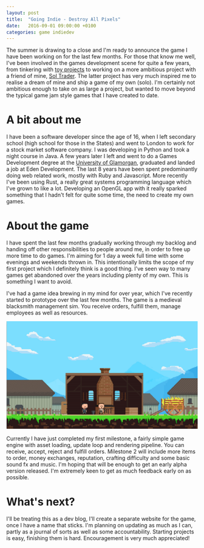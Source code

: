```yaml
---
layout: post
title:  "Going Indie - Destroy All Pixels"
date:   2016-09-01 09:00:00 +0100
categories: game indiedev
---
```

The summer is drawing to a close and I'm ready to announce the game I have been
working on for the last few months. For those that know me well, I've been
involved in the games development scene for quite a few years, from tinkering
with [toy projects](http://github.com/patchfx) to working on a more ambitious
project with a friend of mine, [Sol Trader](http://soltrader.net). The latter
project has very much inspired me to realise a dream of mine and ship a game of
my own (solo). I'm certainly not ambitious enough to take on as large a project, but
wanted to move beyond the typical game jam style games that I have created to date.

# A bit about me

I have been a software developer since the age of 16, when I left secondary
school (high school for those in the States) and went to London to work for
a stock market software company. I was developing in Python and took a night
course in Java. A few years later I left and went to do a Games Development
degree at the [University of Glamorgan](http://glam.ac.uk), graduated and landed
a job at Eden Development. The last 8 years have been spent predominantly doing web
related work, mostly with Ruby and Javascript. More recently I've been using
Rust, a really great systems programming language which I've grown to like
a lot. Developing an OpenGL app with it really sparked something that I hadn't
felt for quite some time, the need to create my own games.

# About the game

I have spent the last few months gradually working through my backlog and
handing off other responsibilities to people around me, in order to free up more
time to do games. I'm aiming for 1 day a week full time with some evenings and
weekends thrown in. This intentionally limits the scope of my first project
which I definitely think is a good thing. I've seen way to many games get
abandoned over the years including plenty of my own. This is something I want to
avoid.

I've had a game idea brewing in my mind for over year, which I've recently
started to prototype over the last few months. The game is a medieval blacksmith
management sim. You receive orders, fulfill them, manage employees as well as
resources.

<img class="img-responsive" src="/assets/destroy_all_pixels_prototype.png" alt="">

Currently I have just completed my first milestone, a fairly simple game engine
with asset loading, update loop and rendering pipeline. You can receive, accept,
reject and fulfill orders. Milestone 2 will include more items to order, money
exchanges, reputation, crafting difficulty and some basic sound fx and music.
I'm hoping that will be enough to get an early alpha version released. I'm
extremely keen to get as much feedback early on as possible.

# What's next?

I'll be treating this as a dev blog, I'll create a separate website for the
game, once I have a name that sticks. I'm planning on updating as much as I can,
partly as a journal of sorts as well as some accountability. Starting projects
is easy, finishing them is hard. Encouragement is very much appreciated!
